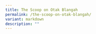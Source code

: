 ```yaml
---
title: The Scoop on Otak Blangah
permalink: /the-scoop-on-otak-blangah/
variant: markdown
description: ""
---
```

